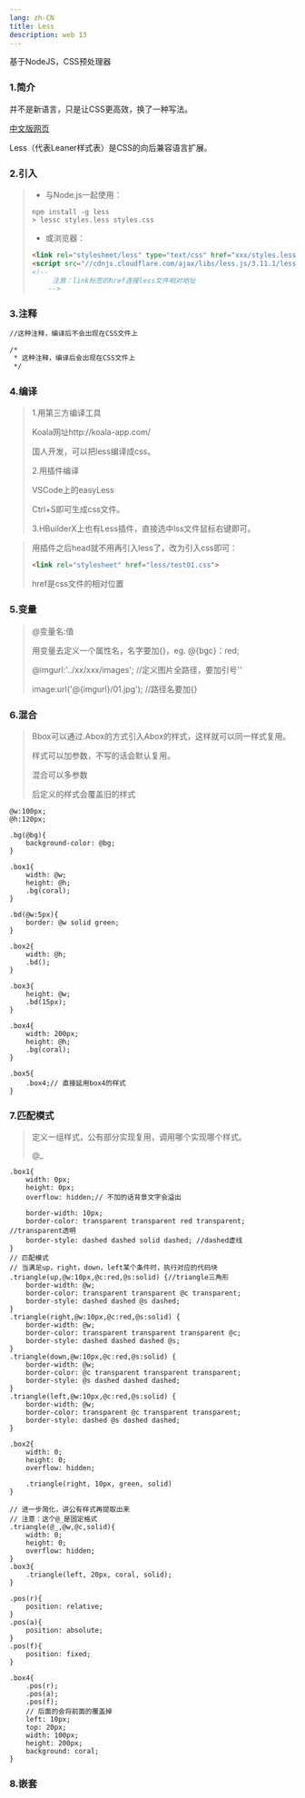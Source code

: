 ```yaml
---
lang: zh-CN
title: Less
description: web 13
---
```


基于NodeJS，CSS预处理器

### 1.简介

并不是新语言，只是让CSS更高效，换了一种写法。

[中文版网页](https://less.bootcss.com/)

Less（代表Leaner样式表）是CSS的向后兼容语言扩展。

### 2.引入

>- 与Node.js一起使用：
>
>```less
>npm install -g less
>> lessc styles.less styles.css
>```
>
>- 或浏览器：
>
>```html
><link rel="stylesheet/less" type="text/css" href="xxx/styles.less" />
><script src="//cdnjs.cloudflare.com/ajax/libs/less.js/3.11.1/less.min.js" ></script>
><!-- 
>      注意：link标签的href连接less文件相对地址
>     -->
>```

### 3.注释

~~~html
//这种注释，编译后不会出现在CSS文件上

/*
 * 这种注释，编译后会出现在CSS文件上
 */
~~~

### 4.编译

>1.用第三方编译工具
>
>Koala网址http://koala-app.com/
>
>国人开发，可以把less编译成css。
>
>2.用插件编译
>
>VSCode上的easyLess
>
>Ctrl+S即可生成css文件。
>
>3.HBuilderX上也有Less插件，直接选中lss文件鼠标右键即可。

>用插件之后head就不用再引入less了，改为引入css即可：
>
>~~~html
><link rel="stylesheet" href="less/test01.css">
>~~~
>
>href是css文件的相对位置

### 5.变量

>@变量名:值
>
>用变量去定义一个属性名，名字要加{}，eg. @{bgc}：red;
>
>@imgurl:'../xx/xxx/images'; //定义图片全路径，要加引号''
>
>image:url('@{imgurl}/01.jpg'); //路径名要加{}

### 6.混合

>Bbox可以通过.Abox的方式引入Abox的样式，这样就可以同一样式复用。
>
>样式可以加参数，不写的话会默认复用。
>
>混合可以多参数
>
>后定义的样式会覆盖旧的样式

~~~less
@w:100px;
@h:120px;

.bg(@bg){
    background-color: @bg;
}

.box1{
    width: @w;
    height: @h;
    .bg(coral);
}

.bd(@w:5px){
    border: @w solid green;
}

.box2{
    width: @h;
    .bd();
}

.box3{
    height: @w;
    .bd(15px);
}

.box4{
    width: 200px;
    height: @h;
    .bg(coral);
}

.box5{
    .box4;// 直接延用box4的样式
}
~~~

### 7.匹配模式

>定义一组样式，公有部分实现复用，调用哪个实现哪个样式。
>
>@_

~~~less
.box1{
    width: 0px;
    height: 0px;
    overflow: hidden;// 不加的话背景文字会溢出

    border-width: 10px;
    border-color: transparent transparent red transparent; //transparent透明
    border-style: dashed dashed solid dashed; //dashed虚线
}
// 匹配模式
// 当满足up，right，down，left某个条件时，执行对应的代码块
.triangle(up,@w:10px,@c:red,@s:solid) {//triangle三角形
    border-width: @w;
    border-color: transparent transparent @c transparent;
    border-style: dashed dashed @s dashed; 
}
.triangle(right,@w:10px,@c:red,@s:solid) {
    border-width: @w;
    border-color: transparent transparent transparent @c;
    border-style: dashed dashed dashed @s; 
}
.triangle(down,@w:10px,@c:red,@s:solid) {
    border-width: @w;
    border-color: @c transparent transparent transparent;
    border-style: @s dashed dashed dashed; 
}
.triangle(left,@w:10px,@c:red,@s:solid) {
    border-width: @w;
    border-color: transparent @c transparent transparent;
    border-style: dashed @s dashed dashed; 
}

.box2{
    width: 0;
    height: 0;
    overflow: hidden;

    .triangle(right, 10px, green, solid)
}

// 进一步简化，讲公有样式再提取出来
// 注意：这个@_是固定格式
.triangle(@_,@w,@c,solid){
    width: 0;
    height: 0;
    overflow: hidden;
}
.box3{
    .triangle(left, 20px, coral, solid);
}
~~~

~~~less
.pos(r){
    position: relative;
}
.pos(a){
    position: absolute;
}
.pos(f){
    position: fixed;
}

.box4{
    .pos(r);
    .pos(a);
    .pos(f);
    // 后面的会将前面的覆盖掉
    left: 10px;
    top: 20px;
    width: 100px;
    height: 200px;
    background: coral;
}
~~~
### 8.嵌套

